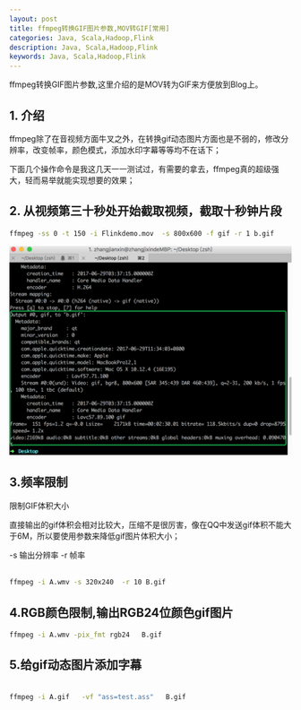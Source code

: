```yaml
---
layout: post
title: ffmpeg转换GIF图片参数,MOV转GIF[常用]
categories: Java, Scala,Hadoop,Flink
description: Java, Scala,Hadoop,Flink
keywords: Java, Scala,Hadoop,Flink
---
```


ffmpeg转换GIF图片参数,这里介绍的是MOV转为GIF来方便放到Blog上。




## 1. 介绍

ffmpeg除了在音视频方面牛叉之外，在转换gif动态图片方面也是不弱的，修改分辨率，改变帧率，颜色模式，添加水印字幕等等均不在话下；

下面几个操作命令是我这几天一一测试过，有需要的拿去，ffmpeg真的超级强大，轻而易举就能实现想要的效果；


## 2. 从视频第三十秒处开始截取视频，截取十秒钟片段

```bash
ffmpeg -ss 0 -t 150 -i Flinkdemo.mov  -s 800x600 -f gif -r 1 b.gif
```

![描述](/static/posts/ffmpeg/QQ20170629-151034@2x.png)


## 3.频率限制
限制GIF体积大小

直接输出的gif体积会相对比较大，压缩不是很厉害，像在QQ中发送gif体积不能大于6M，所以要使用参数来降低gif图片体积大小；

-s 输出分辨率
-r 帧率

```bash

ffmpeg -i A.wmv -s 320x240  -r 10 B.gif

```

## 4.RGB颜色限制,输出RGB24位颜色gif图片

```bash
ffmpeg -i A.wmv -pix_fmt rgb24   B.gif
```

## 5.给gif动态图片添加字幕

```bash

ffmpeg -i A.gif   -vf "ass=test.ass"   B.gif

```